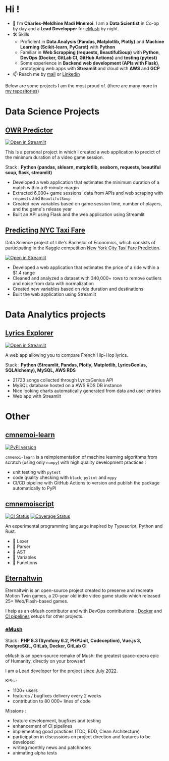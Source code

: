 # Hi !

* 👋 I’m **Charles-Meldhine Madi Mnemoi**. I am a **Data Scientist** in Co-op by day and a **Lead Developper** for [eMush](https://emush.eternaltwin.org) by night.
* 🛠️ Skills 
    * Proficient in **Data Analysis (Pandas, Matplotlib, Plotly)** and **Machine Learning (Scikit-learn, PyCaret)** with **Python**
    * Familiar in **Web Scrapping (requests, BeautifulSoup)** with **Python**, **DevOps (Docker, GitLab CI, GitHub Actions)** and **testing (pytest)** 
    * Some experience in **Backend web development (APIs with Flask)**, prototyping web apps with **Streamlit** and cloud with **AWS** and **GCP**
* 📫 Reach me by [mail](mailto:charlesmeldhine.madimnemoi@gmail.com) or [Linkedin](www.linkedin.com/in/madi-mnemoi-charles-meldhine-data-scientist-machine-learning-engineer-python-developer)

Below are some projects I am the most proud of. (there are many more in [my repositories](https://github.com/cmnemoi?tab=repositories&q=&type=&language=&sort=stargazers))

# Data Science Projects

## [OWR Predictor](https://github.com/cmmm976/OWREstimator)
[![Open in Streamlit](https://static.streamlit.io/badges/streamlit_badge_black_white.svg)](https://bit.ly/TASPredictor)

This is a personal project in which I created a web application to predict of the minimum duration of a video game session.

Stack : **Python (pandas, sklearn, matplotlib, seaborn, requests, beautiful soup, flask, streamlit)**

* Developed a web application that estimates the minimum duration of a match within a 6-minute margin
* Extracted 6,000+ game sessions' data from APIs and web scraping with `requests` and `BeautifulSoup`
* Created new variables based on game session time, number of players, and the game's release year
* Built an API using Flask and the web application using Streamlit

## [Predicting NYC Taxi Fare](https://github.com/cmnemoi/NYCTaxiFareLPSID)
Data Science project of Lille's Bachelor of Economics, which consists of participating in the Kaggle competition [New York City Taxi Fare Prediction](https://www.kaggle.com/c/new-york-city-taxi-fare-prediction).

[![Open in Streamlit](https://static.streamlit.io/badges/streamlit_badge_black_white.svg)](https://cmnemoi-nyc-taxi-fare.streamlit.app/)

* Developed a web application that estimates the price of a ride within a $1.4 range
* Cleaned and analyzed a dataset with 340,000+ rows to remove outliers and noise from data with normalization
* Created new variables based on ride duration and destinations
* Built the web application using Streamlit

# Data Analytics projects

## [Lyrics Explorer](https://github.com/cmmm976/LyricsExplorator)

[![Open in Streamlit](https://static.streamlit.io/badges/streamlit_badge_black_white.svg)](https://bit.ly/LyricsExplorer)

A web app allowing you to compare French Hip-Hop lyrics.

Stack : **Python (Streamlit, Pandas, Plotly, Matplotlib, LyricsGenius, SQLAlchemy), MySQL, AWS RDS**

* 21723 songs collected through LyricsGenius API
* MySQL database hosted on a AWS RDS DB instance
* Nice looking charts automatically generated from data and user entries
* Web app with Streamlit

# Other

## [cmnemoi-learn](https://github.com/cmnemoi/cmnemoi-learn)

[![PyPI version](https://badge.fury.io/py/cmnemoi-learn.svg)](https://badge.fury.io/py/cmnemoi-learn) 

`cmnemoi-learn` is a reimplementation of machine learning algorithms from scratch (using only `numpy`) with high quality development practices :
- unit testing with `pytest`
- code quality checking with `black`, `pylint` and `mypy`
- CI/CD pipeline with GitHub Actions to version and publish the package automatically to PyPI

## [cmnemoiscript](https://github.com/cmnemoi/cmnemoiscript)

[![CI Status](https://github.com/cmnemoi/cmnemoiscript/actions/workflows/continous_integration.yml/badge.svg?branch=main)](https://github.com/cmnemoi/cmnemoiscript/actions/workflows/continous_integration.yml)
[![Coverage Status](https://codecov.io/github/cmnemoi/cmnemoiscript/branch/main/graph/badge.svg?token=0JOWFJPFJ3)](https://codecov.io/github/cmnemoi/cmnemoiscript) 

An experimental programming language inspired by Typescript, Python and Rust.

- 🚧 Lexer
- 🚧 Parser
- 🚧 AST
- 🚧 Variables
- 🚧 Functions

## [Eternaltwin](https://gitlab.com/eternaltwin)

Eternaltwin is an open-source project created to preserve and recreate Motion Twin games, a 20-year old indie video game studio which released 25+ Web/Flash-based games.

I help as an eMush contributor and with DevOps contributions : [Docker](https://gitlab.com/eternaltwin/kadokadeo/kadokadeo/-/merge_requests/2) and [CI pipelines](https://gitlab.com/eternaltwin/kingdom/kingdom/-/merge_requests/114) setups for other projects.

### [eMush](https://github.com/cmnemoi/eMush/)

Stack : **PHP 8.3 (Symfony 6.2, PHPUnit, Codeception), Vue.js 3, PostgreSQL, GitLab, Docker, GitLab CI**

eMush is an open-source remake of Mush: the greatest space-opera epic of Humanity, directly on your browser! 

I am a Lead developer for the project [since July 2022](https://github.com/cmnemoi/eMush/commits?author=cmnemoi).

KPIs : 
- 1100+ users
- features / bugfixes delivery every 2 weeks
- contribution to 80 000+ lines of code

Missions :
- feature development, bugfixes and testing
- enhancement of CI pipelines
- implementing good practices (TDD, BDD, Clean Architecture)
- participation in discussions on project direction and features to be developed
- writing monthly news and patchnotes
- animating alpha tests

<!---
cmmm976/cmmm976 is a ✨ special ✨ repository because its `README.md` (this file) appears on your GitHub profile.
You can click the Preview link to take a look at your changes.
--->
